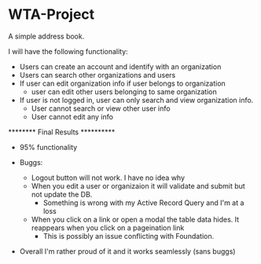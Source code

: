 WTA-Project
===========

A simple address book. 

I will have the following functionality:
- Users can create an account and identify with an organization
- Users can search other organizations and users
- If user can edit organization info if user belongs to organization
  - user can edit other users belonging to same organization
- If user is not logged in, user can only search and view organization info.
  - User cannot search or view other user info
  - User cannot edit any info
  

******** Final Results **********

- 95% functionality
- Buggs:
  - Logout button will not work. I have no idea why
  - When you edit a user or organizaion it will validate and submit but not update the DB. 
    - Something is wrong with my Active Record Query and I'm at a loss 
  - When you click on a link or open a modal the table data hides. It reappears when you click on a pageination link 
    - This is possibly an issue conflicting with Foundation. 

- Overall I'm rather proud of it and it works seamlessly (sans buggs) 
  
